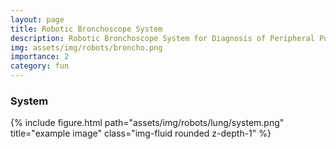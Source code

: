 ```yaml
---
layout: page
title: Robotic Bronchoscope System
description: Robotic Bronchoscope System for Diagnosis of Peripheral Pulmonary Nodules
img: assets/img/robots/broncho.png
importance: 2
category: fun
---
```


### System


<div class="row">
    <div class="col-sm-2">
    </div> 
    <div class="col-sm-8">
        {% include figure.html path="assets/img/robots/lung/system.png" title="example image" class="img-fluid rounded z-depth-1" %}
    </div>
    <div class="col-sm-2">
    </div> 
</div>